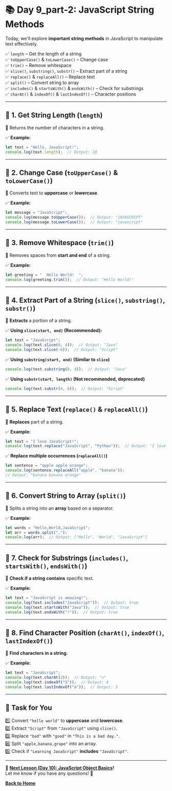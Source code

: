 # **📚 Day 9_part-2: JavaScript String Methods**  

Today, we'll explore **important string methods** in JavaScript to manipulate text effectively.  

✅ `length` – Get the length of a string  
✅ `toUpperCase()` & `toLowerCase()` – Change case  
✅ `trim()` – Remove whitespace  
✅ `slice()`, `substring()`, `substr()` – Extract part of a string  
✅ `replace()` & `replaceAll()` – Replace text  
✅ `split()` – Convert string to array  
✅ `includes()` & `startsWith()` & `endsWith()` – Check for substrings  
✅ `charAt()` & `indexOf()` & `lastIndexOf()` – Character positions  

---

## **🔹 1. Get String Length (`length`)**  
📌 Returns the number of characters in a string.  

✅ **Example:**  
```js
let text = "Hello, JavaScript!";
console.log(text.length);  // Output: 18
```

---

## **🔹 2. Change Case (`toUpperCase()` & `toLowerCase()`)**  
📌 Converts text to **uppercase** or **lowercase**.  

✅ **Example:**  
```js
let message = "JavaScript";
console.log(message.toUpperCase());  // Output: "JAVASCRIPT"
console.log(message.toLowerCase());  // Output: "javascript"
```

---

## **🔹 3. Remove Whitespace (`trim()`)**  
📌 Removes spaces from **start and end** of a string.  

✅ **Example:**  
```js
let greeting = "  Hello World!  ";
console.log(greeting.trim());  // Output: "Hello World!"
```

---

## **🔹 4. Extract Part of a String (`slice()`, `substring()`, `substr()`)**  
📌 **Extracts** a portion of a string.  

✅ **Using `slice(start, end)` (Recommended):**  
```js
let text = "JavaScript";
console.log(text.slice(0, 4));  // Output: "Java"
console.log(text.slice(-6));  // Output: "Script"
```

✅ **Using `substring(start, end)` (Similar to `slice`)**  
```js
console.log(text.substring(0, 4));  // Output: "Java"
```

✅ **Using `substr(start, length)` (Not recommended, deprecated)**  
```js
console.log(text.substr(4, 6));  // Output: "Script"
```

---

## **🔹 5. Replace Text (`replace()` & `replaceAll()`)**  
📌 **Replaces** part of a string.  

✅ **Example:**  
```js
let text = "I love JavaScript!";
console.log(text.replace("JavaScript", "Python"));  // Output: "I love Python!"
```

✅ **Replace multiple occurrences (`replaceAll()`)**  
```js
let sentence = "apple apple orange";
console.log(sentence.replaceAll("apple", "banana"));  
// Output: "banana banana orange"
```

---

## **🔹 6. Convert String to Array (`split()`)**  
📌 Splits a string into an **array** based on a separator.  

✅ **Example:**  
```js
let words = "Hello,World,JavaScript";
let arr = words.split(",");
console.log(arr);  // Output: ["Hello", "World", "JavaScript"]
```

---

## **🔹 7. Check for Substrings (`includes()`, `startsWith()`, `endsWith()`)**  
📌 **Check if a string contains** specific text.  

✅ **Example:**  
```js
let text = "JavaScript is amazing!";
console.log(text.includes("JavaScript"));  // Output: true
console.log(text.startsWith("Java"));  // Output: true
console.log(text.endsWith("!"));  // Output: true
```

---

## **🔹 8. Find Character Position (`charAt()`, `indexOf()`, `lastIndexOf()`)**  
📌 **Find characters in a string.**  

✅ **Example:**  
```js
let text = "JavaScript";
console.log(text.charAt(2));  // Output: "v"
console.log(text.indexOf("S"));  // Output: 4
console.log(text.lastIndexOf("a"));  // Output: 3
```

---

## **📝 Task for You**  
1️⃣ Convert `"hello world"` to **uppercase** and **lowercase**.  
2️⃣ Extract `"Script"` from `"JavaScript"` using `slice()`.  
3️⃣ Replace `"bad"` with `"good"` in `"This is a bad day."`.  
4️⃣ Split `"apple,banana,grape"` into an array.  
5️⃣ Check if `"Learning JavaScript"` **includes** `"JavaScript"`.  

---

🎯 **[Next Lesson (Day 10): JavaScript Object Basics](../day_10/README.md)!**  
Let me know if you have any questions! 🚀

[**Back to Home**](../../../)